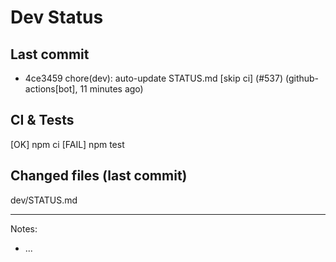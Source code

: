 # Dev Status

## Last commit
- 4ce3459 chore(dev): auto-update STATUS.md [skip ci] (#537) (github-actions[bot], 11 minutes ago)
## CI & Tests
[OK] npm ci
[FAIL] npm test

## Changed files (last commit)
dev/STATUS.md

---
Notes:
- ...
